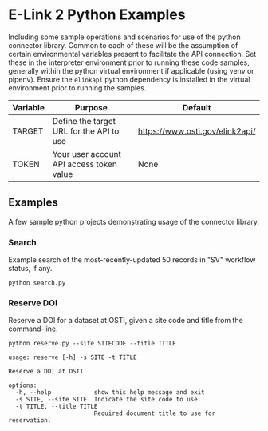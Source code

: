 # E-Link 2 Python Examples

Including some sample operations and scenarios for use of the python connector library.  Common to each
of these will be the assumption of certain environmental variables present to facilitate the API
connection.  Set these in the interpreter environment prior to running these code samples, generally
within the python virtual environment if applicable (using venv or pipenv).  Ensure the `elinkapi`
python dependency is installed in the virtual environment prior to running the samples.

| Variable | Purpose | Default |
| -- | -- | -- |
| TARGET | Define the target URL for the API to use | https://www.osti.gov/elink2api/ |
| TOKEN | Your user account API access token value | None |

## Examples

A few sample python projects demonstrating usage of the connector library.

### Search

Example search of the most-recently-updated 50 records in "SV" workflow status, if any.

`python search.py`

### Reserve DOI

Reserve a DOI for a dataset at OSTI, given a site code and title from the command-line.  

`python reserve.py --site SITECODE --title TITLE`

```
usage: reserve [-h] -s SITE -t TITLE

Reserve a DOI at OSTI.

options:
  -h, --help            show this help message and exit
  -s SITE, --site SITE  Indicate the site code to use.
  -t TITLE, --title TITLE
                        Required document title to use for reservation.
```

